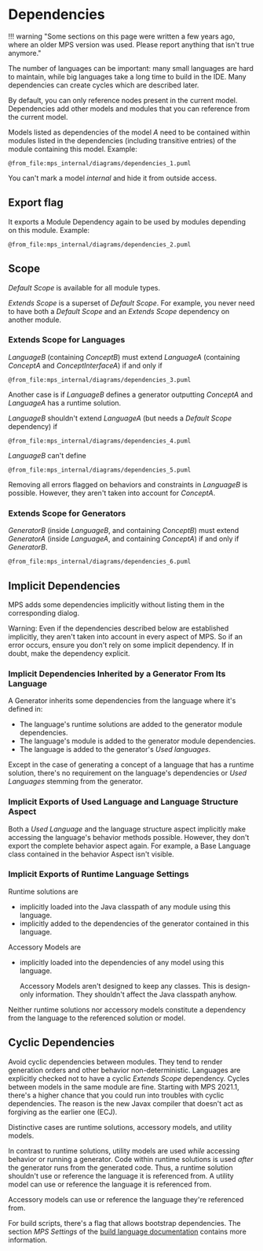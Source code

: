 # Dependencies

!!! warning "Some sections on this page were written a few years ago, where an older MPS version was used. Please report anything that isn't true anymore."

The number of languages can be important: many small languages are hard to maintain, while big languages
take a long time to build in the IDE. Many dependencies can create cycles which are described later.

By default, you can only reference nodes present in the current model. Dependencies add other models and modules that you can reference from the current model.

Models listed as dependencies of the model $A$ need to be contained within modules listed in the dependencies (including transitive entries) of the module containing this model. Example:

```kroki-plantuml
@from_file:mps_internal/diagrams/dependencies_1.puml
```

You can't mark a model *internal* and hide it from outside access.

## Export flag

It exports a Module Dependency again to be used by modules depending on this module. Example:

```kroki-plantuml
@from_file:mps_internal/diagrams/dependencies_2.puml
```

## Scope

*Default Scope* is available for all module types.

*Extends Scope* is a superset of *Default Scope*. For example, you never need to have both a *Default Scope* and an *Extends Scope* dependency on another module.

### Extends Scope for Languages

*LanguageB* (containing *ConceptB*) must extend *LanguageA* (containing *ConceptA* and *ConceptInterfaceA*) if and only if

```kroki-plantuml
@from_file:mps_internal/diagrams/dependencies_3.puml
```

Another case is if *LanguageB* defines a generator outputting *ConceptA* and *LanguageA* has a runtime solution.

*LanguageB* shouldn't extend *LanguageA* (but needs a *Default Scope* dependency) if

```kroki-plantuml
@from_file:mps_internal/diagrams/dependencies_4.puml
```

*LanguageB* can't define

```kroki-plantuml
@from_file:mps_internal/diagrams/dependencies_5.puml
```

Removing all errors flagged on behaviors and constraints in *LanguageB* is possible. However, they aren't taken into account for *ConceptA*.

### Extends Scope for Generators

*GeneratorB* (inside *LanguageB*, and containing *ConceptB*) must extend *GeneratorA* (inside *LanguageA*, and containing *ConceptA*) if and only if *GeneratorB*.

```kroki-plantuml
@from_file:mps_internal/diagrams/dependencies_6.puml
```

## Implicit Dependencies

MPS adds some dependencies implicitly without listing them in the corresponding dialog.

Warning: Even if the dependencies described below are established implicitly, they aren't taken into account in every aspect of MPS. So if an error occurs, ensure you don't rely on some implicit dependency. If in doubt, make the dependency explicit.

### Implicit Dependencies Inherited by a Generator From Its Language

A Generator inherits some dependencies from the language where it's defined in:

- The language's runtime solutions are added to the generator module dependencies.
- The language's module is added to the generator module dependencies.
- The language is added to the generator's *Used languages*.

Except in the case of generating a concept of a language that has a runtime solution, there's no requirement on the language's dependencies or *Used Languages* stemming from the generator.

### Implicit Exports of Used Language and Language Structure Aspect

Both a *Used Language* and the language structure aspect implicitly make accessing the language's behavior methods possible. However, they don't export the complete behavior aspect again. For example, a Base Language class contained in the behavior Aspect isn't visible.

### Implicit Exports of Runtime Language Settings

Runtime solutions are

- implicitly loaded into the Java classpath of any module using this language.
- implicitly added to the dependencies of the generator contained in this language.

Accessory Models are

- implicitly loaded into the dependencies of any model using this language.

  Accessory Models aren't designed to keep any classes. This is design-only information. They shouldn't affect the Java classpath anyhow.

Neither runtime solutions nor accessory models constitute a dependency from the language to the referenced solution or model.

## Cyclic Dependencies

Avoid cyclic dependencies between modules. They tend to render generation orders and other behavior non-deterministic. Languages are explicitly checked not to have a cyclic *Extends Scope* dependency. Cycles between models in the same module are fine.
Starting with MPS 2021.1, there's a higher chance that you could run into troubles with cyclic dependencies. The reason is the new Javax compiler that doesn't act as forgiving as the earlier one (ECJ).

Distinctive cases are runtime solutions, accessory models, and utility models.

In contrast to runtime solutions, utility models are used *while* accessing behavior or running a generator. Code within runtime solutions is used *after* the generator runs from the generated code. Thus, a runtime solution shouldn't use or reference the language it is referenced from. A utility model can use or reference the language it is referenced from.

Accessory models can use or reference the language they're referenced from.

For build scripts, there's a flag that allows bootstrap dependencies. The section *MPS Settings* of the [build language documentation](https://www.jetbrains.com/help/mps/build-language.html?q=bootstrap%20%E2%80%93%20setting%20this%20flag#whatismpsbuildlanguage?) contains more information. 
